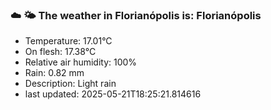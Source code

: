### ☁️ 🌤️  The weather in Florianópolis is: Florianópolis

- Temperature: 17.01°C
- On flesh: 17.38°C
- Relative air humidity: 100%
- Rain: 0.82 mm
- Description: Light rain
- last updated: 2025-05-21T18:25:21.814616
